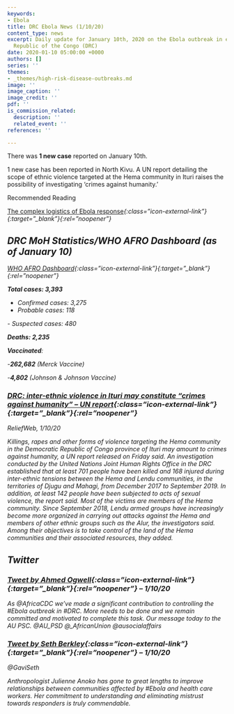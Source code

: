 ```yaml
---
keywords:
- Ebola
title: DRC Ebola News (1/10/20)
content_type: news
excerpt: Daily update for January 10th, 2020 on the Ebola outbreak in eastern Democratic
  Republic of the Congo (DRC)
date: 2020-01-10 05:00:00 +0000
authors: []
series: ''
themes:
- _themes/high-risk-disease-outbreaks.md
image: ''
image_caption: ''
image_credit: ''
pdf: ''
is_commission_related:
  description: ''
  related_event: ''
references: ''

---
```

There was **1 new case** reported on January 10th.

1 new case has been reported in North Kivu. A UN report detailing the scope of ethnic violence targeted at the Hema community in Ituri raises the possibility of investigating ‘crimes against humanity.’

Recommended Reading

[The complex logistics of Ebola response](The%20complex%20logistics%20of%20Ebola%20response)<i/>{:class=”icon-external-link”}{:target=”_blank”}{:rel=”noopener”}

## DRC MoH Statistics/WHO AFRO Dashboard (as of January 10)

[WHO AFRO Dashboard](http://who.maps.arcgis.com/apps/opsdashboard/index.html#/e70c3804f6044652bc37cce7d8fcef6c)<i/>{:class=”icon-external-link”}{:target=”_blank”}{:rel=”noopener”}

**Total cases: 3,393**  
 - Confirmed cases: 3,275  
 - Probable cases: 118

\- Suspected cases: 480

**Deaths: 2,235**

**Vaccinated**:

\-**262,682** (Merck Vaccine)

\-**4,802** (Johnson & Johnson Vaccine)

### [DRC: inter-ethnic violence in Ituri may constitute “crimes against humanity” – UN report](https://reliefweb.int/report/democratic-republic-congo/drc-inter-ethnic-violence-ituri-may-constitute-crimes-against)<i/>{:class=”icon-external-link”}{:target=”_blank”}{:rel=”noopener”}

_ReliefWeb, 1/10/20_

Killings, rapes and other forms of violence targeting the Hema community in the Democratic Republic of Congo province of Ituri may amount to crimes against humanity, a UN report released on Friday said. An investigation conducted by the United Nations Joint Human Rights Office in the DRC established that at least 701 people have been killed and 168 injured during inter-ethnic tensions between the Hema and Lendu communities, in the territories of Djugu and Mahagi, from December 2017 to September 2019. In addition, at least 142 people have been subjected to acts of sexual violence, the report said. Most of the victims are members of the Hema community. Since September 2018, Lendu armed groups have increasingly become more organized in carrying out attacks against the Hema and members of other ethnic groups such as the Alur, the investigators said. Among their objectives is to take control of the land of the Hema communities and their associated resources, they added.

## Twitter

### [Tweet by Ahmed Ogwell](https://twitter.com/laktarr001/status/1215645032193122304)<i/>{:class=”icon-external-link”}{:target=”_blank”}{:rel=”noopener”} – 1/10/20

As @AfricaCDC we’ve made a significant contribution to controlling the #Ebola outbreak in #DRC. More needs to be done and we remain committed and motivated to complete this task. Our message today to the AU PSC. @AU_PSD @_AfricanUnion @ausocialaffairs

### [Tweet by Seth Berkley](https://twitter.com/GaviSeth/status/1215651346784948224)<i/>{:class=”icon-external-link”}{:target=”_blank”}{:rel=”noopener”} – 1/10/20

@GaviSeth

Anthropologist Julienne Anoko has gone to great lengths to improve relationships between communities affected by #Ebola and health care workers. Her commitment to understanding and eliminating mistrust towards responders is truly commendable.